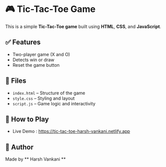 # 🎮 Tic-Tac-Toe Game

This is a simple **Tic-Tac-Toe game** built using **HTML**, **CSS**, and **JavaScript**.

## ✅ Features

* Two-player game (X and O)
* Detects win or draw
* Reset the game button

## 📁 Files

* `index.html` – Structure of the game
* `style.css` – Styling and layout
* `script.js` – Game logic and interactivity

## 🚀 How to Play

* Live Demo : https://tic-tac-toe-harsh-vankani.netlify.app

## 👤 Author

Made by ** Harsh Vankani **
